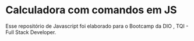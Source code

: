 <h1>Calculadora com comandos em JS</h1>

<p>Esse repositório de Javascript foi elaborado para o Bootcamp da DIO , TQI - Full Stack Developer.</p>
